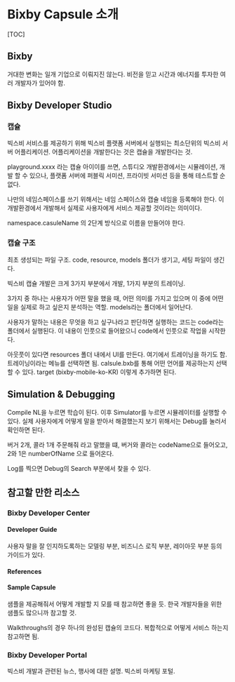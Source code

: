 # Bixby Capsule 소개

[TOC]

## Bixby

 거대한 변화는 일개 기업으로  이뤄지진 않는다. 비전을 믿고 시간과 에너지를 투자한 여러 개발자가 있어야 함.

## Bixby Developer Studio

### 캡슐

 빅스비 서비스를 제공하기 위해 빅스비 플랫폼 서버에서 실행되는 최소단위의 빅스비 서버 어플리케이션. 어플리케이션을 개발한다는 것은 캡슐을 개발한다는 것. 

 playground.xxxx 라는 캡슐 아이이를 쓰면, 스튜디오 개발환경에서는 시뮬레이션, 개발 할 수 있으나, 플랫폼 서버에 퍼블릭 서미션, 프라이빗 서미션 등을 통해 테스트할 순 없다.

 나만의 네임스페이스를 쓰기 위해서는 네임 스페이스와 캡슐 네임을 등록해야 한다. 이 개발환경에서 개발해서 실제로 사용자에게 서비스 제공할 것이라는 의미이다. 

namespace.casuleName 의 2단계 방식으로 이름을 만들어야 한다.

### 캡슐 구조

 최초 생성되는 파일 구조. code, resource, models 폴더가 생기고, 세팅 파일이 생긴다. 

 빅스비 캡슐 개발은 크게 3가지 부분에서 개발, 1가지 부분의 트레이닝.

 3가지 중 하나는 사용자가 어떤 말을 했을 때, 어떤 의미를 가지고 있으며 이 중에 어떤 일을 실제로 하고 싶은지 분석하는 역할. models라는 폴더에서 일어난다.

 사용자가 말하는 내용은 무엇을 하고 싶구나라고 판단하면 실행하는 코드는 code라는 폴더에서 실행된다. 이 내용이 인풋으로 들어왔으니 code에서 인풋으로 작업을 시작한다. 

 아웃풋이 있다면 resources 폴더 내에서 UI를 만든다. 여기에서 트레이닝을 하기도 함. 트레이닝이라는 메뉴를 선택하면 됨. calsule.bxb를 통해 어떤 언어를 제공하는지 선택할 수 있다. target (bixby-mobile-ko-KR) 이렇게 추가하면 된다.

## Simulation & Debugging

Compile NL을 누르면 학습이 된다. 이후 Simulator를 누르면 시뮬레이터를 실행할 수 있다. 실제 사용자에게 어떻게 말을 받아서 해결했는지 보기 위해서는 Debug를 눌러서 확인하면 된다.

 버거 2개, 콜라 1개 주문해줘 라고 말했을 떄, 버거와 콜라는 codeName으로 들어오고, 2와 1은 numberOfName 으로 들어온다.

Log를 찍으면 Debug의 Search 부분에서 찾을 수 있다.

## 참고할 만한 리소스

### Bixby Developer Center

 #### Developer Guide

 사용자 말을 잘 인지하도록하는 모델링 부분, 비즈니스 로직 부분, 레이아웃 부분 등의 가이드가 있다. 

#### References

#### Sample Capsule

 샘플을 제공해줘서 어떻게 개발할 지 모를 때 참고하면 좋을 듯. 한국 개발자들을 위한 샘플도 많으니까 참고할 것. 

 Walkthroughs의 경우 하나의 완성된 캡슐의 코드다. 복합적으로 어떻게 서비스 하는지 참고하면 됨. 

### Bixby Developer Portal

 빅스비 개발과 관련된 뉴스, 행사에 대한 설명. 빅스비 마케팅 포털.